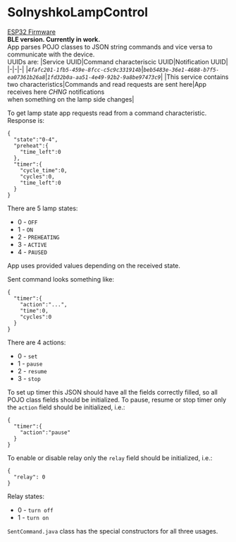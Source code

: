 # SolnyshkoLampControl
[ESP32 Firmware](https://github.com/ValeraDanger/Solnyshko_BLE)\
**BLE version. Currently in work.**\
App parses POJO classes to JSON string commands and vice versa to communicate with the device.\
UUIDs are:
|Service UUID|Command characteriscic UUID|Notification UUID|
|-|-|-|
|_`4fafc201-1fb5-459e-8fcc-c5c9c331914b`_|_`beb5483e-36e1-4688-b7f5-ea07361b26a8`_|_`1fd32b0a-aa51-4e49-92b2-9a8be97473c9`_|
|This service contains two characteristics|Commands and read requests are sent here|App receives here _CHNG_ notifications <br> when something on the lamp side changes|   

To get lamp state app requests read from a command characteristic. Response is:
```
{
  "state":"0-4",
  "preheat":{
    "time_left":0
  },
  "timer":{
    "cycle_time":0,
    "cycles":0,
    "time_left":0
  }
}
```
There are 5 lamp states:
- 0 - `OFF`
- 1 - `ON`
- 2 - `PREHEATING`
- 3 - `ACTIVE`
- 4 - `PAUSED`

App uses provided values depending on the received state.

Sent command looks something like:
```
{
  "timer":{
    "action":"...",
    "time":0,
    "cycles":0
  }
}
```   
There are 4 actions:
- 0 - `set`
- 1 - `pause`
- 2 - `resume`
- 3 - `stop`

To set up timer this JSON should have all the fields correctly filled, so all POJO class fields should be initialized. To pause, resume or stop timer only the `action` field should be initialized, i.e.:
```
{
  "timer":{
    "action":"pause"
  }
}
```   

To enable or disable relay only the `relay` field should be initialized, i.e.:
```
{
  "relay": 0
}
```   
Relay states:
- 0 - `turn off`
- 1 - `turn on`

`SentCommand.java` class has the special constructors for all three usages.
  
  
